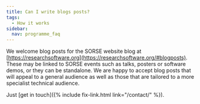 ```yaml
---
title: Can I write blogs posts?
tags:
  - How it works
sidebar:
  nav: programme_faq
---
```

We welcome blog posts for the SORSE website blog at [https://researchsoftware.org](https://researchsoftware.org/#blogposts). These may be linked to SORSE events such as talks, posters or software demos, or they can be standalone. We are happy to accept blog posts that will appeal to a general audience as well as those that are tailored to a more specialist technical audience.

Just [get in touch]({% include fix-link.html link="/contact/" %}).
